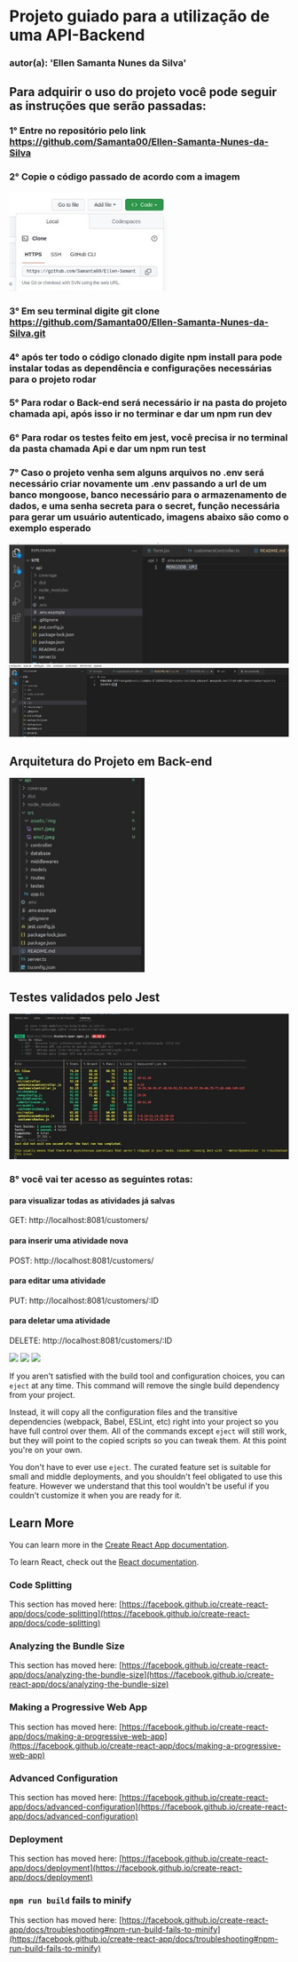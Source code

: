 # Projeto guiado para a utilização de uma API-Backend

### autor(a): 'Ellen Samanta Nunes da Silva'

## Para adquirir o uso do projeto você pode seguir as instruções que serão passadas:

### 1° Entre no repositório pelo link https://github.com/Samanta00/Ellen-Samanta-Nunes-da-Silva

### 2° Copie o código passado de acordo com a imagem
<img src='src/assets/img/imageReadMe.jpeg'>

### 3° Em seu terminal digite git clone https://github.com/Samanta00/Ellen-Samanta-Nunes-da-Silva.git

### 4° após ter todo o código clonado digite npm install para pode instalar todas as dependência e configurações necessárias para o projeto rodar

### 5° Para rodar o Back-end será necessário ir na pasta do projeto chamada api, após isso ir no terminar e dar um npm run dev

### 6° Para rodar os testes feito em jest, você precisa ir no terminal da pasta chamada Api e dar um npm run test

### 7° Caso o projeto venha sem alguns arquivos no .env será necessário criar novamente um .env passando a url de um banco mongoose, banco necessário para o armazenamento de dados, e uma senha secreta para o secret, função necessária para gerar um usuário autenticado, imagens abaixo são como o exemplo esperado
<img src='src/assets/img/env1.jpeg'>
<img src='src/assets/img/env2.jpeg'>

## Arquitetura do Projeto em Back-end
<img src='src/assets/img/arquiteturaApi.jpeg'>

## Testes validados pelo Jest
<img src='src/assets/img/testes.jpeg'>




### 8° você vai ter acesso as seguintes rotas:
#### para visualizar todas as atividades já salvas
GET: http://localhost:8081/customers/

#### para inserir uma atividade nova
POST: http://localhost:8081/customers/

#### para editar uma atividade
PUT: http://localhost:8081/customers/:ID

#### para deletar uma atividade
DELETE: http://localhost:8081/customers/:ID

<img src='![image](https://github.com/Samanta00/API/assets/80990432/22700014-5ef7-49ef-b6bc-51a12bed72b1)'>
<img src='![image](![image](https://github.com/Samanta00/API/assets/80990432/a05176fa-1c54-4042-a1ae-349469eb6575))'>
<img src='![image](![image](https://github.com/Samanta00/API/assets/80990432/91409390-25c1-430a-b262-654917fec6d4))>


# Getting Started with Create React App



This project was bootstrapped with [Create React App](https://github.com/facebook/create-react-app).

## Available Scripts

In the project directory, you can run:

### `npm start`

Runs the app in the development mode.\
Open [http://localhost:3000](http://localhost:3000) to view it in your browser.

The page will reload when you make changes.\
You may also see any lint errors in the console.

### `npm test`

Launches the test runner in the interactive watch mode.\
See the section about [running tests](https://facebook.github.io/create-react-app/docs/running-tests) for more information.

### `npm run build`

Builds the app for production to the `build` folder.\
It correctly bundles React in production mode and optimizes the build for the best performance.

The build is minified and the filenames include the hashes.\
Your app is ready to be deployed!

See the section about [deployment](https://facebook.github.io/create-react-app/docs/deployment) for more information.

### `npm run eject`

**Note: this is a one-way operation. Once you `eject`, you can't go back!**

If you aren't satisfied with the build tool and configuration choices, you can `eject` at any time. This command will remove the single build dependency from your project.

Instead, it will copy all the configuration files and the transitive dependencies (webpack, Babel, ESLint, etc) right into your project so you have full control over them. All of the commands except `eject` will still work, but they will point to the copied scripts so you can tweak them. At this point you're on your own.

You don't have to ever use `eject`. The curated feature set is suitable for small and middle deployments, and you shouldn't feel obligated to use this feature. However we understand that this tool wouldn't be useful if you couldn't customize it when you are ready for it.

## Learn More

You can learn more in the [Create React App documentation](https://facebook.github.io/create-react-app/docs/getting-started).

To learn React, check out the [React documentation](https://reactjs.org/).

### Code Splitting

This section has moved here: [https://facebook.github.io/create-react-app/docs/code-splitting](https://facebook.github.io/create-react-app/docs/code-splitting)

### Analyzing the Bundle Size

This section has moved here: [https://facebook.github.io/create-react-app/docs/analyzing-the-bundle-size](https://facebook.github.io/create-react-app/docs/analyzing-the-bundle-size)

### Making a Progressive Web App

This section has moved here: [https://facebook.github.io/create-react-app/docs/making-a-progressive-web-app](https://facebook.github.io/create-react-app/docs/making-a-progressive-web-app)

### Advanced Configuration

This section has moved here: [https://facebook.github.io/create-react-app/docs/advanced-configuration](https://facebook.github.io/create-react-app/docs/advanced-configuration)

### Deployment

This section has moved here: [https://facebook.github.io/create-react-app/docs/deployment](https://facebook.github.io/create-react-app/docs/deployment)

### `npm run build` fails to minify

This section has moved here: [https://facebook.github.io/create-react-app/docs/troubleshooting#npm-run-build-fails-to-minify](https://facebook.github.io/create-react-app/docs/troubleshooting#npm-run-build-fails-to-minify)


